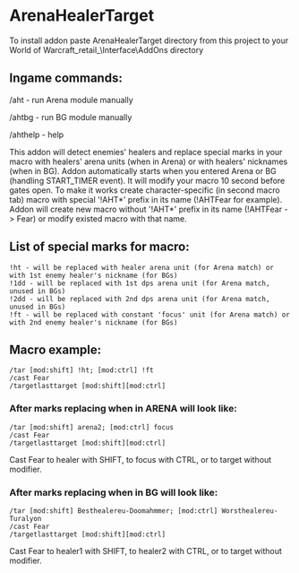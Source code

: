 # ArenaHealerTarget
To install addon paste ArenaHealerTarget directory from this project to your World of Warcraft\_retail_\Interface\AddOns directory

## Ingame commands:

/aht - run Arena module manually

/ahtbg - run BG module manually

/ahthelp - help

This addon will detect enemies' healers and replace special marks in your macro with healers' arena units (when in Arena) or with healers' nicknames (when in BG).
Addon automatically starts when you entered Arena or BG (handling START_TIMER event). It will modify your macro 10 second before gates open.
To make it works create character-specific (in second macro tab) macro with special '!AHT*' prefix in its name (!AHTFear for example).
Addon will create new macro without '!AHT*' prefix in its name (!AHTFear -> Fear) or modify existed macro with that name.

## List of special marks for macro:
```
!ht - will be replaced with healer arena unit (for Arena match) or with 1st enemy healer's nickname (for BGs)
!1dd - will be replaced with 1st dps arena unit (for Arena match, unused in BGs)
!2dd - will be replaced with 2nd dps arena unit (for Arena match, unused in BGs)
!ft - will be replaced with constant 'focus' unit (for Arena match) or with 2nd enemy healer's nickname (for BGs)
```

## Macro example:
```
/tar [mod:shift] !ht; [mod:ctrl] !ft
/cast Fear
/targetlasttarget [mod:shift][mod:ctrl]
```

### After marks replacing when in ARENA will look like:
```
/tar [mod:shift] arena2; [mod:ctrl] focus
/cast Fear
/targetlasttarget [mod:shift][mod:ctrl]
```
Cast Fear to healer with SHIFT, to focus with CTRL, or to target without modifier.

### After marks replacing when in BG will look like:
```
/tar [mod:shift] Besthealereu-Doomahmmer; [mod:ctrl] Worsthealereu-Turalyon
/cast Fear
/targetlasttarget [mod:shift][mod:ctrl]
```
Cast Fear to healer1 with SHIFT, to healer2 with CTRL, or to target without modifier.
